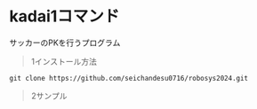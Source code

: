 # kadai1コマンド
サッカーのPKを行うプログラム

>1インストール方法
~~~
git clone https://github.com/seichandesu0716/robosys2024.git
~~~
>2サンプル





